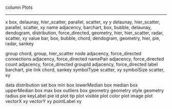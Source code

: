 column       Plots
------       -----
x            box, delaunay, hier_scatter, parallel, scatter, xy
y            delaunay, hier_scatter, parallel, scatter, xy
name         adjacency, barchart, box, bubble, delaunay, dendogram, distribution, force_directed,
             geometry, hier, hier_scatter, radar, scatter, xy
value        bar, box, bubble, chord, dendogram, geometry, hier, pie, radar, sankey

group        chord, group, hier_scatter
node         adjacency, force_directed
connections  adjacency, force_directed
namePair     adjacency, force_directed
count        adjacency, force_directed
groupId      adjacency, force_directed
label        barchart, pie
link         chord, sankey
symbolType   scatter, xy
symbolSize   scatter, xy

data         distribution
set          box
min          box
lowerMedian  box
median       box
upperMedian  box
max          box
outliers     box
geometry     geometry
style        geometry
radius       pie
keyLabel     pie
id           plot
tip          plot
visible      plot
color        plot
image        plot
vectorX      xy
vectorY      xy
pointLabel   xy
